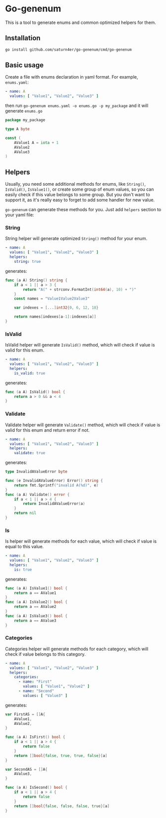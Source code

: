 # Go-genenum
This is a tool to generate enums and common optimized helpers for them.

## Installation
```bash
go install github.com/saturn4er/go-genenum/cmd/go-genenum  
```

## Basic usage
Create a file with enums declaration in yaml format. For example, `enums.yaml`:
```yaml
- name: A
  values: [ "Value1", "Value2", "Value3" ]
```
then run `go-genenum enums.yaml -o enums.go -p my_package` and it will generate `enums.go`

```go
package my_package

type A byte

const (
	AValue1 A = iota + 1
	AValue2
	AValue3
)
```

## Helpers
Usually, you need some additional methods for enums, like `String()`, `IsValid()`, `IsValue1()`, 
or create some group of enum values, so you can easily check if this value belongs to some group. 
But you don't want to support it, as it's really easy to forget to add some handler for new value.

`go-genenum` can generate these methods for you. Just add `helpers` section to your yaml file:
### String
String helper will generate optimized `String()` method for your enum.
```yaml
- name: A
  values: [ "Value1", "Value2", "Value3" ]
  helpers:
    string: true
```
generates:
```go
func (a A) String() string {
	if a < 1 || a > 3 {
		return "A(" + strconv.FormatInt(int64(a), 10) + ")"
	}
	const names = "Value1Value2Value3"

	var indexes = [...]int32{0, 6, 12, 18}

	return names[indexes[a-1]:indexes[a]]
}
```

### IsValid
IsValid helper will generate `IsValid()` method, which will check if value is valid for this enum.
```yaml
- name: A
  values: [ "Value1", "Value2", "Value3" ]
  helpers:
    is_valid: true
```
generates:
```go
func (a A) IsValid() bool {
	return a > 0 && a < 4
}
```

### Validate
Validate helper will generate `Validate()` method, which will check if value is valid for this enum and return error if not.
```yaml
- name: A
  values: [ "Value1", "Value2", "Value3" ]
  helpers:
    validate: true
```
generates:
```go
type InvalidAValueError byte

func (e InvalidAValueError) Error() string {
	return fmt.Sprintf("invalid A(%d)", e)
}
func (a A) Validate() error {
	if a < 1 || a > 4 {
		return InvalidAValueError(a)
	}
	return nil
}
```

### Is
Is helper will generate methods for each value, which will check if value is equal to this value.
```yaml
- name: A
  values: [ "Value1", "Value2", "Value3" ]
  helpers:
    is: true
```
generates:
```go
func (a A) IsValue1() bool {
	return a == AValue1
}
func (a A) IsValue2() bool {
	return a == AValue2
}
func (a A) IsValue3() bool {
	return a == AValue3
}
```

### Categories
Categories helper will generate methods for each category, which will check if value belongs to this category.
```yaml
- name: A
  values: [ "Value1", "Value2", "Value3" ]
  helpers:
    categories:
      - name: "First"
        values: [ "Value1", "Value2" ]
      - name: "Second"
        values: [ "Value3" ]
```
generates:
```go
var FirstAS = []A{
	AValue1,
	AValue2,
}

func (a A) IsFirst() bool {
	if a < 1 || a > 4 {
		return false
	}
	return []bool{false, true, true, false}[a]
}

var SecondAS = []A{
	AValue3,
}

func (a A) IsSecond() bool {
	if a < 1 || a > 4 {
		return false
	}
	return []bool{false, false, false, true}[a]
}
```

